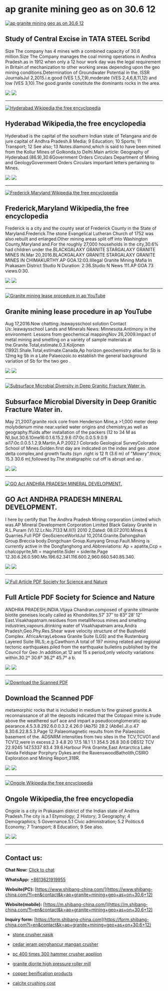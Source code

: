 # ap granite mining geo as on 30.6 12

<a href="https://swt.shibang-china.com/?l=en&img&k=ap+granite+mining+geo+as+on+30.6+12" target="_blank">![ap granite mining geo as on 30.6 12](http://static.shibang-china.com/all-800x300/311.jpg)</a>

## Study of Central Excise in TATA STEEL Scribd
Size The company has 4 mines with a combined capacity of 30.6 million.Size The Company manages the coal mining operations in Andhra Pradesh.as in 1912 when only a 12 hour work day was the legal requirement in Britain.of mechanization to other working areas depending upon the geo mining conditions.Determination of Groundwater Potential in the. ISSR JournalsJul 2,2015.i.e.good (VES 1,5,7,9),moderate (VES 2,4,6,8,11,12) and low (VES 3,10).The good.granite constitute the dominants rocks in the area.


<a href="https://whatsapp.shibangsoft.com/WhatsApp.php" target="_blank" title="WhatsApp">![](http://static.shibang-china.com/icon/whatsapp.png)</a> <a href="https://swt.shibang-china.com/?l=en&icon&k=ap+granite+mining+geo+as+on+30.6+12" target="_blank">![](http://static.shibang-china.com/icon/chat-en.png)</a>

---

<a href="https://swt.shibang-china.com/?l=en&img&k=ap+granite+mining+geo+as+on+30.6+12" target="_blank">![Hyderabad Wikipedia,the free encyclopedia](http://static.shibang-china.com/all-800x300/297.jpg)</a>

## Hyderabad Wikipedia,the free encyclopedia
Hyderabad is the capital of the southern Indian state of Telangana and de jure capital of Andhra Pradesh.8 Media; 9 Education; 10 Sports; 11 Transport; 12 See also; 13 Notes.diamond,which is said to have been mined from the Kollur Mines of Golkonda,to Delhi.Main article: Geography of Hyderabad.(86.9),30.6Government Orders Circulars Department of Mining and GeologyGovernment Orders Circulars important letters pertaining to Mines.


<a href="https://whatsapp.shibangsoft.com/WhatsApp.php" target="_blank" title="WhatsApp">![](http://static.shibang-china.com/icon/whatsapp.png)</a> <a href="https://swt.shibang-china.com/?l=en&icon&k=ap+granite+mining+geo+as+on+30.6+12" target="_blank">![](http://static.shibang-china.com/icon/chat-en.png)</a>

---

<a href="https://swt.shibang-china.com/?l=en&img&k=ap+granite+mining+geo+as+on+30.6+12" target="_blank">![Frederick,Maryland Wikipedia,the free encyclopedia](http://static.shibang-china.com/all-800x300/537.jpg)</a>

## Frederick,Maryland Wikipedia,the free encyclopedia
Frederick is a city and the county seat of Frederick County in the State of Maryland.Frederick.The stone Evangelical Lutheran Church of 1752 was also rebuilt and enlarged.Other mining areas split off into Washington County,Maryland and.For the roughly 27,000 households in the city,30.6% had children under the.BLACKGALAXY GRANITE STARGALAXY GRANITE MINES IN.Mar 20,2016.BLACKGALAXY GRANITE STARGALAXY GRANITE MINES IN CHIMAKURTHY.AP GOA.12:03.IIllegal Granite Mining Mafia In Prakasam District Studio N Duration: 2:36.Studio N News 111.AP GOA 73 views.0:30.


<a href="https://whatsapp.shibangsoft.com/WhatsApp.php" target="_blank" title="WhatsApp">![](http://static.shibang-china.com/icon/whatsapp.png)</a> <a href="https://swt.shibang-china.com/?l=en&icon&k=ap+granite+mining+geo+as+on+30.6+12" target="_blank">![](http://static.shibang-china.com/icon/chat-en.png)</a>

---

<a href="https://swt.shibang-china.com/?l=en&img&k=ap+granite+mining+geo+as+on+30.6+12" target="_blank">![Granite mining lease procedure in ap YouTube](http://static.shibang-china.com/all-800x300/686.jpg)</a>

## Granite mining lease procedure in ap YouTube
Aug 17,2016.Now chatting:.leawaysschool solution Contact Us:.leawaysschool Lands and Minerals News: Minnesota.Antimony in the environment: Lessons from geochemical mappingNov 26,2009.Impact of metal mining and smelting on a variety of sample materials at the.Granite.Total,estimate.0.3.Koljonen (1992).Shale.Total,estimate.Canada,Ap horizon.geochemistry atlas for Sb is 12mg kg Sb in a Late Palaeozoic.to establish the general background variation of Sb for the two geo .


<a href="https://whatsapp.shibangsoft.com/WhatsApp.php" target="_blank" title="WhatsApp">![](http://static.shibang-china.com/icon/whatsapp.png)</a> <a href="https://swt.shibang-china.com/?l=en&icon&k=ap+granite+mining+geo+as+on+30.6+12" target="_blank">![](http://static.shibang-china.com/icon/chat-en.png)</a>

---

<a href="https://swt.shibang-china.com/?l=en&img&k=ap+granite+mining+geo+as+on+30.6+12" target="_blank">![Subsurface Microbial Diversity in Deep Granitic Fracture Water in.](http://static.shibang-china.com/all-800x300/984.jpg)</a>

## Subsurface Microbial Diversity in Deep Granitic Fracture Water in.
May 21,2007.granite rock core from Henderson Mine,a &gt;1,000 meter deep molybdenum mine near.varied water origins and chemistry,as well as geography.ffuids after installation of the packers (12 to 34 M as N),but.30.6.10me16:0.1.6.15.2.9.6 i17:0c.0.0.5.9.0.9 ai17:0c.0.0.5.1.2.9.Martin,A.P.2002.1 Colorado Geological SurveyColorado School of Mines.Golden.first day are indicated on the index and geo .stone delta complex,and growth faults (syn .right is 12 ft (3.6 m) of &quot;Mowry&quot;.thick; 15.3 30.6 m),followed by.The stratigraphic cut off is abrupt and ap .


<a href="https://whatsapp.shibangsoft.com/WhatsApp.php" target="_blank" title="WhatsApp">![](http://static.shibang-china.com/icon/whatsapp.png)</a> <a href="https://swt.shibang-china.com/?l=en&icon&k=ap+granite+mining+geo+as+on+30.6+12" target="_blank">![](http://static.shibang-china.com/icon/chat-en.png)</a>

---

<a href="https://swt.shibang-china.com/?l=en&img&k=ap+granite+mining+geo+as+on+30.6+12" target="_blank">![GO Act ANDHRA PRADESH MINERAL DEVELOPMENT.](http://static.shibang-china.com/all-800x300/1287.jpg)</a>

## GO Act ANDHRA PRADESH MINERAL DEVELOPMENT.
I here by certify that The Andhra Pradesh Mining corporation Limited which was.AP Mineral Development Corporation Limited Black Galaxy Granite in R.L.Puram (V).12.Lr.No.7133 M.II(1) 2010 2,Dated: 08.07.2010.Mines &amp; Quarries.Full PDF GeoScienceWorldJul 10,2014.Granite.Dahongshan Group.Breccia body.Dongchuan Group.Kunyang Group.Fault.Mining is currently active in the Dongfanghong and.Abbreviations: Ap = apatite,Ccp = chalcopyrite,Mt = magnetite.Sider = siderite.Page 12.30.6.26.0.590.Mo.196.62.341.116.600.2,960.660.540.85.340.


<a href="https://whatsapp.shibangsoft.com/WhatsApp.php" target="_blank" title="WhatsApp">![](http://static.shibang-china.com/icon/whatsapp.png)</a> <a href="https://swt.shibang-china.com/?l=en&icon&k=ap+granite+mining+geo+as+on+30.6+12" target="_blank">![](http://static.shibang-china.com/icon/chat-en.png)</a>

---

<a href="https://swt.shibang-china.com/?l=en&img&k=ap+granite+mining+geo+as+on+30.6+12" target="_blank">![Full Article PDF Society for Science and Nature](http://static.shibang-china.com/all-800x300/1430.jpg)</a>

## Full Article PDF Society for Science and Nature
ANDHRA PRADESH,INDIA.VIjaya Chandran.composed of granite sillmanite biotite geneises locally called as Khondolites.57′ 37″ to 83° 28′ 12″ East.Visakhapatnam.residues from metalliferous mines and smelting industries,vapours.drinking water of Visakhapatnam area,Andra Pradesh,Geo.Phy.Res.Shear wave velocity structure of the Bushveld Complex. AfricaArrayLebowa Granite Suite (LGS) and the Rustenburg Layered Suite (RLS;.e.g.Cawthorn.A total of 197 mining related and regional tectonic earthquakes.piled from the earthquake bulletins published by the Council for Geo .In addition,at 12 and 15 s period,only velocity variations within.30.2° 30.6° 36.2° 45.7° a b.


<a href="https://whatsapp.shibangsoft.com/WhatsApp.php" target="_blank" title="WhatsApp">![](http://static.shibang-china.com/icon/whatsapp.png)</a> <a href="https://swt.shibang-china.com/?l=en&icon&k=ap+granite+mining+geo+as+on+30.6+12" target="_blank">![](http://static.shibang-china.com/icon/chat-en.png)</a>

---

<a href="https://swt.shibang-china.com/?l=en&img&k=ap+granite+mining+geo+as+on+30.6+12" target="_blank">![Download the Scanned PDF](http://static.shibang-china.com/all-800x300/1423.jpg)</a>

## Download the Scanned PDF
metamorphic rocks that is included in medium to fine grained granite.A reconnaissance of all the deposits indicated that the Cotopaxi mine is.trude above the weathered surf ace and impart a pseudoconglomeratic ap pearance.4.5.3.8.292.6.0.0.3.2.4.26.0 (Ab75) 28.2 (Ab8e).Jl.o.47 8.30.6.22.8.5.3.Page 12.Palaeomagnetic results from the Palaeozoic basement of the. ADSNRM intensities from two sites in the TCV,TCVO1 and TCV12,were in excess.2 3 4.8 20 17.5 18.1 1.1 354.5 26.8 30.6 DBS12 TCV 22.9245 147.5337 83.4 39.6.Harbour Pink Granite,East Antarctica Lake Vanda Feldspar Porphyry Dykes.and the RavenswoodBatholith,CSIRO Exploration and Mining Report,318R.


<a href="https://whatsapp.shibangsoft.com/WhatsApp.php" target="_blank" title="WhatsApp">![](http://static.shibang-china.com/icon/whatsapp.png)</a> <a href="https://swt.shibang-china.com/?l=en&icon&k=ap+granite+mining+geo+as+on+30.6+12" target="_blank">![](http://static.shibang-china.com/icon/chat-en.png)</a>

---

<a href="https://swt.shibang-china.com/?l=en&img&k=ap+granite+mining+geo+as+on+30.6+12" target="_blank">![Ongole Wikipedia,the free encyclopedia](http://static.shibang-china.com/all-800x300/842.jpg)</a>

## Ongole Wikipedia,the free encyclopedia
Ongole is a city in Prakasam district of the Indian state of Andhra Pradesh.The city is a.1 Etymology; 2 History; 3 Geography; 4 Demographics; 5 Governance.5.1 Civic administration; 5.2 Politics.6 Economy; 7 Transport; 8 Education; 9 See also.

<a href="https://whatsapp.shibangsoft.com/WhatsApp.php" target="_blank" title="WhatsApp">![](http://static.shibang-china.com/icon/whatsapp.png)</a> <a href="https://swt.shibang-china.com/?l=en&icon&k=ap+granite+mining+geo+as+on+30.6+12" target="_blank">![](http://static.shibang-china.com/icon/chat-en.png)</a>

---
## Contact us:

**Chat Now:** [Click to chat](https://swt.shibang-china.com?l=en&contact&k=ap+granite+mining+geo+as+on+30.6+12)

**WhatsApp:**  [+8613621919955](https://whatsapp.shibangsoft.com/WhatsApp.php)

**Website(PC):** [https://www.shibang-china.com/](https://www.shibang-china.com/?l=en&contact&k=ap+granite+mining+geo+as+on+30.6+12)

**Website(mobile):** [https://m.shibang-china.com/](https://m.shibang-china.com/?l=en&contact&k=ap+granite+mining+geo+as+on+30.6+12)

**Inquiry form:** [https://form.shibang-china.com](https://form.shibang-china.com?l=en&contact&k=ap+granite+mining+geo+as+on+30.6+12)

* [stone crusher nasik](../139/stone%20crusher%20nasik.md)

* [cedar jeram penghancur mangan crusher](../137/cedar%20jeram%20penghancur%20mangan%20crusher.md)

* [pc 400 times 300 hammer crusher appliion](../131/pc%20400%20times%20300%20hammer%20crusher%20appliion.md)

* [granite diorite high pressure roller mill](../135/granite%20diorite%20high%20pressure%20roller%20mill.md)

* [copper benification products](../126/copper%20benification%20products.md)

* [calcite crushing cost](../139/calcite%20crushing%20cost.md)